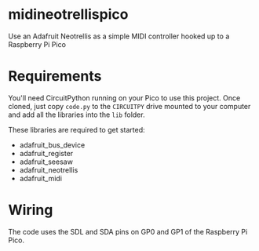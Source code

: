 # midineotrellispico
 Use an Adafruit Neotrellis as a simple MIDI controller hooked up to a Raspberry Pi Pico

# Requirements 
 You'll need CircuitPython running on your Pico to use this project. Once cloned, just copy `code.py` to the `CIRCUITPY` drive mounted to your computer and add all the      libraries into the `lib` folder.

 These libraries are required to get started:

 * adafruit_bus_device
 * adafruit_register
 * adafruit_seesaw
 * adafruit_neotrellis
 * adafruit_midi

# Wiring
 The code uses the SDL and SDA pins on GP0 and GP1 of the Raspberry Pi Pico. 
